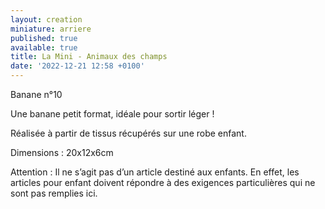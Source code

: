 ```yaml
---
layout: creation
miniature: arriere
published: true
available: true
title: La Mini - Animaux des champs
date: '2022-12-21 12:58 +0100'
---
```


Banane n°10

Une banane petit format, idéale pour sortir léger ! 

Réalisée à partir de tissus récupérés sur une robe enfant. 

Dimensions : 20x12x6cm

Attention : Il ne s’agit pas d’un article destiné aux enfants. En effet, les articles pour enfant doivent répondre à des exigences particulières qui ne sont pas remplies ici.
